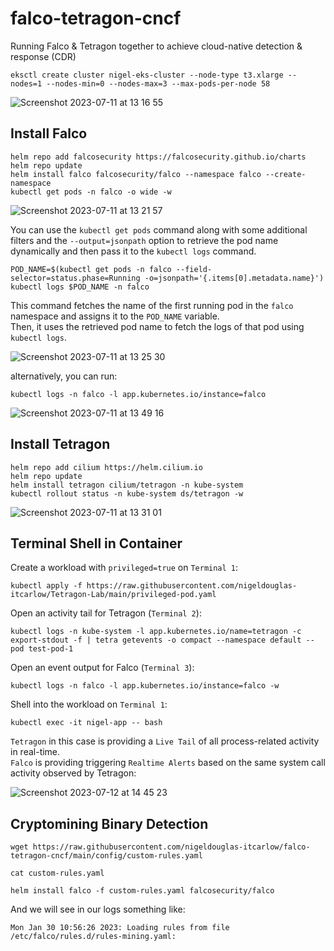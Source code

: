 # falco-tetragon-cncf
Running Falco &amp; Tetragon together to achieve cloud-native detection &amp; response (CDR)

```
eksctl create cluster nigel-eks-cluster --node-type t3.xlarge --nodes=1 --nodes-min=0 --nodes-max=3 --max-pods-per-node 58
```
![Screenshot 2023-07-11 at 13 16 55](https://github.com/nigeldouglas-itcarlow/falco-tetragon-cncf/assets/126002808/8a4876ac-6d1d-4131-918e-19f64f5dc7e1)

## Install Falco
```
helm repo add falcosecurity https://falcosecurity.github.io/charts
helm repo update
helm install falco falcosecurity/falco --namespace falco --create-namespace
kubectl get pods -n falco -o wide -w
```

![Screenshot 2023-07-11 at 13 21 57](https://github.com/nigeldouglas-itcarlow/falco-tetragon-cncf/assets/126002808/33ea3e03-f041-4c48-9055-17f5256612c2)

You can use the ```kubectl get pods``` command along with some additional filters and the ```--output=jsonpath``` option to retrieve the pod name dynamically and then pass it to the ```kubectl logs``` command.
```
POD_NAME=$(kubectl get pods -n falco --field-selector=status.phase=Running -o=jsonpath='{.items[0].metadata.name}')
kubectl logs $POD_NAME -n falco
```

This command fetches the name of the first running pod in the ```falco``` namespace and assigns it to the ```POD_NAME``` variable. <br/>
Then, it uses the retrieved pod name to fetch the logs of that pod using ```kubectl logs```.

![Screenshot 2023-07-11 at 13 25 30](https://github.com/nigeldouglas-itcarlow/falco-tetragon-cncf/assets/126002808/b64d4c0c-dfbf-4664-8096-121965724dd1)

alternatively, you can run:
```
kubectl logs -n falco -l app.kubernetes.io/instance=falco
```

![Screenshot 2023-07-11 at 13 49 16](https://github.com/nigeldouglas-itcarlow/falco-tetragon-cncf/assets/126002808/72aa9201-8f94-4ecb-a801-5030c36148a4)


## Install Tetragon
```
helm repo add cilium https://helm.cilium.io
helm repo update
helm install tetragon cilium/tetragon -n kube-system
kubectl rollout status -n kube-system ds/tetragon -w
```

![Screenshot 2023-07-11 at 13 31 01](https://github.com/nigeldouglas-itcarlow/falco-tetragon-cncf/assets/126002808/72c61a0c-a3d6-45d5-9ace-1b19929666bc)

## Terminal Shell in Container

Create a workload with ```privileged=true``` on ```Terminal 1```:
```
kubectl apply -f https://raw.githubusercontent.com/nigeldouglas-itcarlow/Tetragon-Lab/main/privileged-pod.yaml
```

Open an activity tail for Tetragon (```Terminal 2```):
```
kubectl logs -n kube-system -l app.kubernetes.io/name=tetragon -c export-stdout -f | tetra getevents -o compact --namespace default --pod test-pod-1
```

Open an event output for Falco (```Terminal 3```):
```
kubectl logs -n falco -l app.kubernetes.io/instance=falco -w
```

Shell into the workload on ```Terminal 1```:
```
kubectl exec -it nigel-app -- bash
```

```Tetragon``` in this case is providing a ```Live Tail``` of all process-related activity in real-time. <br/>
```Falco``` is providing triggering ```Realtime Alerts``` based on the same system call activity observed by Tetragon:

![Screenshot 2023-07-12 at 14 45 23](https://github.com/nigeldouglas-itcarlow/falco-tetragon-cncf/assets/126002808/941357c0-704c-4e25-b5b1-c09544fc8116)


## Cryptomining Binary Detection
```
wget https://raw.githubusercontent.com/nigeldouglas-itcarlow/falco-tetragon-cncf/main/config/custom-rules.yaml
```

```
cat custom-rules.yaml
```

```
helm install falco -f custom-rules.yaml falcosecurity/falco
```
And we will see in our logs something like:
```
Mon Jan 30 10:56:26 2023: Loading rules from file /etc/falco/rules.d/rules-mining.yaml:
```

